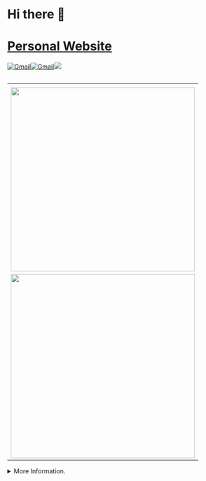 # Hi there 👋 
# [Personal Website](natdosan.github.io) 
<p align="left">
<a href="mailto:nadelrosario@ucsd.edu"><img alt="Gmail" src="https://img.shields.io/badge/Gmail-D14836?style=for-the-badge&logo=gmail&logoColor=white"/></a><a 
<a href="mailto:natdosan@berkeley.edu"><img alt="Gmail" src="https://img.shields.io/badge/Gmail-D14836?style=for-the-badge&logo=gmail&logoColor=white"/></a><a href="https://www.linkedin.com/in/natdosan/"><img src="https://img.shields.io/badge/linkedin%20-%230077B5.svg?&style=for-the-badge&logo=linkedin&logoColor=white"/></a>
</p>


<table border="0" align="right">
  <tr>
    <td><![Anurag's GitHub stats](https://github-readme-stats.vercel.app/api?username=natdosan&show_icons=true&theme=jolly)>
  </tr>
  
  <tr>
    <td><img src="https://streak-stats.demolab.com?user=natdosan&ring=DD6304" width="420"/> </td>
  </tr>
  
  <tr>
    <!-- add empty cell here so we don't get alternating colors on the table -->
  </tr>
  <tr>
    <td><img src="https://github-readme-stats.vercel.app/api/top-langs/?username=natdosan&langs_count=8&layout=compact&hide=css,latex,tex,cmake&exclude_repo=AdventOfCode" width="420"/></td>
  </tr>
</table>

<details>
<summary>More Information.</summary>
<br> 
  
<details>
<summary>📝 Experience.</summary>
<br> 

Most Recently, I was
- a Data Science Consultant working with Deloitte and a small business
- a Data Scientist working in Bioinformatics contributing to CRISPR Screen Analysis and Infectious Disease Research.
  
---

</details>


<details>
<summary>📧 Contacting Me.</summary>
<br> 

Please feel free to contact me.
- **Email:** (Preferred) Please identify your GitHub account username and how you found my profile.
  - My personal email is 'natdosana@gmail.com`.
  - My academic emails are listed above.
- **Github:** Click [here](https://github.com/natdosan/natdosan/issues/new/choose) to leave an issue. This is usually the ideal way to contact me if you didn't have my email originally. If you are contacting me about a project, please leave an issue in the relevant project repository. 

---

</details>
  
## Skills
<p align="center">
<img src="https://img.shields.io/badge/python%20-%2314354C.svg?&style=for-the-badge&logo=python&logoColor=white"/>
<img src="https://img.shields.io/badge/Jupyter%20-%23F37626.svg?&style=for-the-badge&logo=Jupyter&logoColor=white"/>
<img src="https://img.shields.io/badge/pandas%20-%23150458.svg?&style=for-the-badge&logo=pandas&logoColor=white"/>
<img alt="Plotly" src="https://img.shields.io/badge/Plotly-3775A9?style=for-the-badge&logo=plotly&logoColor=white"/>
<img src="https://img.shields.io/badge/numpy%20-%23013243.svg?&style=for-the-badge&logo=numpy&logoColor=white" />
<img src="https://img.shields.io/badge/SciPy-%230C55A5.svg?style=for-the-badge&logo=scipy&logoColor=%white">
<img alt="scikit-learn" src="https://img.shields.io/badge/sklearn-F7931E?style=for-the-badge&logo=scikit-learn&logoColor=white"/>
<img alt="Keras" src="https://img.shields.io/badge/Keras%20-%23D00000.svg?&style=for-the-badge&logo=Keras&logoColor=white"/>
<img alt="TensorFlow" src="https://img.shields.io/badge/TensorFlow%20-%23FF6F00.svg?&style=for-the-badge&logo=TensorFlow&logoColor=white"/>
<img alt="PyTorch" src="https://img.shields.io/badge/PyTorch%20-%23EE4C2C.svg?&style=for-the-badge&logo=PyTorch&logoColor=white"/>
<img alt="Flask" src="https://img.shields.io/badge/Flask-000000?style=for-the-badge&logo=flask&logoColor=white"/>
<img alt="Visual Studio Code" src="https://img.shields.io/badge/VisualStudioCode-0078d7.svg?style=for-the-badge&logo=visual-studio-code&logoColor=white"/>
<img src="https://img.shields.io/badge/Jira-0052CC?style=for-the-badge&logo=Jira&logoColor=white"/>
<img src="https://img.shields.io/badge/github%20-%23121011.svg?&style=for-the-badge&logo=github&logoColor=white"/>
<img src="https://img.shields.io/badge/Databricks-FF3621?style=for-the-badge&logo=Databricks&logoColor=white"/>
<img alt="C++" src="https://img.shields.io/badge/c++-%2300599C.svg?style=for-the-badge&logo=c%2B%2B&logoColor=white"/>
<img src="https://img.shields.io/badge/html5%20-%23E34F26.svg?&style=for-the-badge&logo=html5&logoColor=white"/>
<img src="https://img.shields.io/badge/css3%20-%231572B6.svg?&style=for-the-badge&logo=css3&logoColor=white"/>
<img src="https://img.shields.io/badge/latex%20-%23008080.svg?&style=for-the-badge&logo=latex&logoColor=white"/>
<img src="https://img.shields.io/badge/r-%23276DC3.svg?style=for-the-badge&logo=r&logoColor=white"/>
<img src="https://img.shields.io/badge/Google%20Cloud%20-%234285F4.svg?&style=for-the-badge&logo=google-cloud&logoColor=white"/>
<img src="https://img.shields.io/badge/AWS%20-%23FF9900.svg?&style=for-the-badge&logo=amazon-aws&logoColor=white"/>
<img src="https://img.shields.io/badge/heroku%20-%23430098.svg?&style=for-the-badge&logo=heroku&logoColor=white"/>
<img alt="Anaconda" src="https://img.shields.io/badge/Anaconda-44A833?style=for-the-badge&logo=anaconda&logoColor=white"/>
<img alt="Ubuntu" src="https://img.shields.io/badge/Ubuntu-E95420?style=for-the-badge&logo=ubuntu&logoColor=white"/>
</p>

### Currently
* learning missingness mechansisms
* working with COVID Vaccination Data

## Places I've Studied:
* Diablo Valley College
* Pasadena City College
* University of California, San Diego
* University of California, Berkeley

## I have experience in:
* Data Science
* (Un)supervised Learning
* Bioinformatics
* Front & Back End 
* UI/UX Design/Prototyping/Deployment

## Relative Coursework
* Theoretical Foundations of Data Science, Optimization & Risk Minimization, EDA, AB Testing & Bootstrapping, Probability and Statistics, Data Structures & Algorithms, Intro to Machine Learning

## Projects:
* Regression and Statistical Analysis for a restaurant business
* NBA Finals Public Sentiment Analysis
* NBA Finals Winner Prediction

## My Accomplishments
* Accepted to University of California, Berkeley, Los Angeles, and San Diego!
* Apart of Chan Zuckerberg Biohub
* Part of Deloitte's Mentorship Program
* California All Northern Honor Band 2020


## Additional Info:
* I work in mainly in Python
* 📫 How to reach me: natdosan@berkeley.edu or nadelrosario@ucsd.edu
* ⚡ Fun fact: I like music composition, Impressionism, video games, and food!
